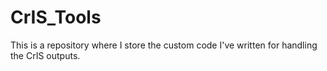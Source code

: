 # CrIS_Tools
This is a repository where I store the custom code I've written for handling the CrIS outputs.
